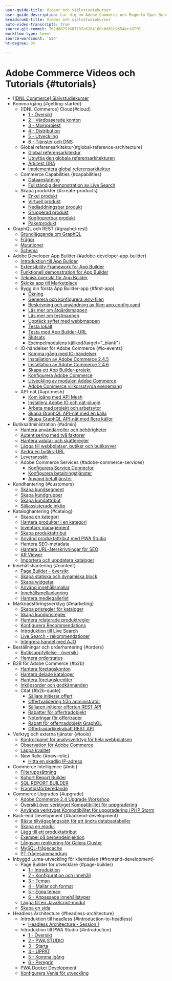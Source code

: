 ```yaml
---
user-guide-title: Videor och självstudiekurser
user-guide-description: Lär dig om Adobe Commerce och Magento Open Source i videor och självstudiekurser.
breadcrumb-title: Videor och självstudiekurser
auto-video-transcripts: true
source-git-commit: 762d80791687787c6204160cbd81c9654bc187f6
workflow-type: tm+mt
source-wordcount: '584'
ht-degree: 3%

---
```



# Adobe Commerce Videos och Tutorials {#tutorials}

+ [[!DNL Commerce] Självstudiekurser](overview.md)
+ Komma igång {#getting-started}
   + [!DNL Commerce] Cloud{#cloud}
      + [1 - Översikt](../cloud/1-overview.md)
      + [2 - Värdbaserade konton](../cloud/2-accounts.md)
      + [3 - Molnprojekt](../cloud/3-projects.md)
      + [4 - Distribution](../cloud/4-deployment.md)
      + [5 - Utveckling](../cloud/5-dev-config.md)
      + [6 - Tjänster och DNS](../cloud/6-launch.md)
   + Global referensarkitektur{#global-reference-architecture}
      + [Global referensarkitektur](../global-reference-architecture/what-is-global-reference-architecture.md)
      + [Utnyttja den globala referensarkitekturen](../global-reference-architecture/how-do-you-leverage-global-reference-architecture.md)
      + [Arkitekt GRA](../global-reference-architecture/how-do-you-architect-global-reference-architecture.md)
      + [Implementera global referensarkitektur](../global-reference-architecture/how-do-you-implement-global-reference-architecture.md)
   + Commerce Capabilities {#capabilities}
      + [Dataanslutning](../capabilities/data-connection.md)
      + [Fullständig demonstration av Live Search](../capabilities/live-search-full-demonstration.md)
   + Skapa produkter {#create-products}
      + [Enkel produkt](../site-management/create-simple-product.md)
      + [Virtuell produkt](../site-management/create-virtual-product.md)
      + [Nedladdningsbar produkt](../site-management/create-downloadable-product.md)
      + [Grupperad produkt](../site-management/create-grouped-product.md)
      + [Konfigurerbar produkt](../site-management/create-configurable-product.md)
      + [Paketprodukt](../site-management/create-bundle-product.md)
+ GraphQL och REST {#graphql-rest}
   + [Grundläggande om GraphQL](../graphql-rest/intro-graphql.md)
   + [Frågor](../graphql-rest/graphql-queries.md)
   + [Mutationer](../graphql-rest/graphql-mutations.md)
   + [Schema](../graphql-rest/graphql-schema.md)
+ Adobe Developer App Builder {#adobe-developer-app-builder}
   + [Introduktion till App Builder](../app-builder/introduction-to-app-builder.md)
   + [Extensibility Framework for App Builder](../app-builder/extensibility-framework-commerce-eventing.md)
   + [Funktionell demonstration för App Builder](../app-builder/app-builder-functional-demonstration.md)
   + [Teknisk översikt för App Builder](../app-builder/app-builder-technical-overview.md)
   + [Skicka app till Marketplace](../app-builder/submit-app-process.md)
   + Bygg din första App Builder-app {#first-app}
      + [Ökning](../app-builder/first-app/overview.md)
      + [Generera och konfigurera .env-filen](../app-builder/first-app/env-file.md)
      + [Beskrivning och användning av filen app.config.yaml](../app-builder/first-app/app-config-yaml-file.md)
      + [Läs mer om åtgärdsmappen](../app-builder/first-app/actions-folder.md)
      + [Läs mer om testmappen](../app-builder/first-app/test-folder.md)
      + [Upptäck syftet med webbmappen](../app-builder/first-app/web-src-folder.md)
      + [Testa lokalt](../app-builder/first-app/testing-locally.md)
      + [Testa med App Builder-URL](../app-builder/first-app/testing-app-builder-url.md)
      + [Slutsats](../app-builder/first-app/conclusion.md)
      + [Exempelmodulens källkod](https://github.com/magento/app-builder-samples){target="_blank"}
   + IO-händelser för Adobe Commerce {#io-events}
      + [Komma igång med IO-händelser](../io-events/getting-started-io-events.md)
      + [Installation av Adobe Commerce 2.4.5](../io-events/2-4-5-installation.md)
      + [Installation av Adobe Commerce 2.4.6](../io-events/2-4-6-installation.md)
      + [Skapa ett App Builder-projekt](../io-events/create-app-builder-project.md)
      + [Konfigurera Adobe Commerce](../io-events/configure-commerce.md)
      + [Utveckling av modulen Adobe Commerce](../io-events/commerce-module-development.md)
      + [Adobe Commerce villkorsstyrda evenemang](../io-events/conditional-events.md)
   + API-nät {#api-mesh}
      + [Kom igång med API Mesh](../api-mesh/getting-started-api-mesh.md)
      + [Installera Adobe IO och nät-plugin](../api-mesh/installing-aio-mesh-plugin.md)
      + [Arbeta med projekt och arbetsytor](../api-mesh/aio-projects-workspaces.md)
      + [Skapa GraphQL API-nät med en källa](../api-mesh/graphql-single-source.md)
      + [Skapa GraphQL API-nät med flera källor](../api-mesh/graphql-multiple-source.md)
+ Butiksadministration {#admin}
   + [Hantera användarroller och behörigheter](../site-management/users-roles-permissions.md)
   + [Autentisering med två faktorer](../site-management/two-factor-authentication.md)
   + [Hantera valuta- och skatteregler](../site-management/currency-tax-rules.md)
   + [Lägga till webbplatser, butiker och butiksvyer](../site-management/add-websites-stores-views.md)
   + [Ändra en butiks-URL](../site-management/change-store-url.md)
   + [Leveranssätt](../site-management/shipping-delivery.md)
   + Adobe Commerce Services {#adobe-commerce-services}
      + [Konfigurera Service Connector](../site-management/configure-adobe-commerce-services-connector.md)
      + [Konfigurera betalningstjänster](../site-management/configure-adobe-payment-services.md)
      + [Använd betaltjänster](../site-management/payment-services.md)
+ Kundhantering {#customers}
   + [Skapa kundsegment](../site-management/customer-segments.md)
   + [Skapa kundgrupper](../site-management/customer-groups.md)
   + [Skapa kundattribut](../site-management/customer-attributes.md)
   + [Säljassisterade inköp](../site-management/seller-assisted-shopping.md)
+ Kataloghantering {#catalog}
   + [Skapa en kategori](../site-management/category-create.md)
   + [Hantera produkter i en kategori](../site-management/category-products.md)
   + [Inventory management](../site-management/inventory-management.md)
   + [Skapa produktattribut](../site-management/product-attributes-create.md)
   + [Använd produktattribut med PWA Studio](../site-management/product-attributes-pwa.md)
   + [Hantera SEO-metadata](../site-management/seo-metadata.md)
   + [Hantera URL-återskrivningar för SEO](../site-management/seo-url-rewrites.md)
   + [AR Viewer](../site-management/augmented-reality.md)
   + [Importera och uppdatera kataloger](../site-management/catalog-import.md)
+ Innehållshantering {#content}
   + [Page Builder - översikt](../site-management/page-builder-overview.md)
   + [Skapa statiska och dynamiska block](../site-management/static-dynamic-blocks.md)
   + [Skapa widgetar](../site-management/widgets.md)
   + [Använd innehållsmallar](../site-management/content-templates.md)
   + [Innehållsmellanlagring](../site-management/content-staging.md)
   + [Hantera mediegalleriet](../site-management/media-gallery.md)
+ Marknadsföringsverktyg {#marketing}
   + [Skapa prisregler för kataloger](../site-management/catalog-price-rules.md)
   + [Skapa kundprisregler](../site-management/cart-price-rules.md)
   + [Hantera relaterade produktregler](../site-management/related-product-rules.md)
   + [Konfigurera Recommendations](../site-management/product-recommendations.md)
   + [Introduktion till Live Search](../site-management/live-search.md)
   + [Live Search - rekommendationer](../site-management/live-search-recommendations.md)
   + [Integrera handel med AJO](../site-management/integrate-commerce-ajo.md)
+ Beställningar och orderhantering {#orders}
   + [Butiksuppfyllelse - översikt](../site-management/store-fulfillment.md)
   + [Hantera orderstatus](../site-management/order-status.md)
+ B2B för Adobe Commerce {#b2b}
   + [Hantera företagskonton](../b2b/company-accounts.md)
   + [Hantera delade kataloger](../b2b/shared-catalogs.md)
   + [Hantera företagskrediter](../b2b/company-credit.md)
   + [Inköpsorder och godkännanden](../b2b/purchase-orders.md)
   + Citat {#b2b-quote}
      + [Säljare initierar offert](../b2b/sales-rep-initiates-quote.md)
      + [Offertvalidering från administratör](../b2b/quote-validation-admin-panel.md)
      + [Säljaren initierar offerten REST API](../b2b/sales-rep-initiates-quote-api.md)
      + [Rabatter för offertradobjekt](../b2b/quote-line-item-discount.md)
      + [Noteringar för offertrader](../b2b/quote-line-item-notes.md)
      + [Rabatt för offertradobjekt GraphQL](../b2b/quote-graphql-line-item-discount.md)
      + [Offertradartikelrabatt REST API](../b2b/quote-rest-api-line-item-notes.md)
+ Verktyg och externa tjänster {#tools}
   + [Kontrollpanel för analysverktyg för hela webbplatsen](../tools/site-wide-analysis-tool.md)
   + [Observation för Adobe Commerce](../tools/observation-tool.md)
   + [Lappa kvalitet](../tools/quality-patch-tool.md)
   + New Relic {#new-relic}
      + [Hitta en skadlig IP-adress](../new-relic/malicious-ip.md)
+ Commerce Intelligence {#mbi}
   + [Filteruppsättning](../business-intelligence/filter-sets.md)
   + [Kohort Report Builder](../business-intelligence/cohort-report-builder.md)
   + [SQL REPORT BUILDER](../business-intelligence/sql-report-builder.md)
   + [Framtidsförberedande](../business-intelligence/prepare-for-future.md)
+ Commerce Upgrades {#upgrade}
   + [Adobe Commerce 2.4 Upgrade Workshop](../upgrade/2.4-upgrade-workshop.md)
   + [Översikt över verktyget Kompatibilitet för uppgradering](../upgrade/upgrade-compatibility-tool-overview.md)
   + [Använda verktyget Kompatibilitet för uppgradering i PHP Storm](../upgrade/uct-phpstorm.md)
+ Back-end Development {#backend-development}
   + [Bästa tillvägagångssätt för att ändra databastabeller](https://experienceleague.adobe.com/docs/commerce-operations/implementation-playbook/best-practices/development/modifying-core-and-third-party-tables.html)
   + [Skapa en modul](../backend-development/create-module.md)
   + [Lägg till ett produktattribut](../backend-development/add-product-attribute.md)
   + [Exempel på beroendeinjektion](../backend-development/dependency-injection.md)
   + [Långsam replikering för Galera Cluster](../backend-development/galera-db-slow-replication.md)
   + [MySQL-frågecache](../backend-development/mysql-query-cache.md)
   + [PT-frågesammandrag](../backend-development/pt-query-digest.md)
+ Inbyggd Luma-utveckling för klientdelen {#frontend-development}
   + Page Builder för utvecklare {#page-builder}
      + [1 - Introduktion](../frontend-development/page-builder/1-intro-case-studies.md)
      + [2 - Konfiguration och innehåll](../frontend-development/page-builder/2-config-create-content.md)
      + [3 - Teman](../frontend-development/page-builder/3-themes.md)
      + [4 - Mallar och format](../frontend-development/page-builder/4-admin-templates-apply-styles.md)
      + [5 - Egna teman](../frontend-development/page-builder/5-customize-theme.md)
      + [6 - Anpassade innehållstyper](../frontend-development/page-builder/6-custom-content-types.md)
   + [Lägga till en JavaScript-modul](../frontend-development/add-javascript-module.md)
   + [Skapa en sida](../frontend-development/create-page.md)
+ Headless Architecture {#headless-architecture}
   + Introduktion till headless {#introduction-to-headless}
      + [Headless Architecture - Session 1](../headless/session-1.md)
   + Introduktion till PWA Studio {#introduction}
      + [1 - Översikt](../pwa/introduction/1-overview.md)
      + [2 - PWA STUDIO](../pwa/introduction/2-pwa-studio-tools.md)
      + [3 - Starta](../pwa/introduction/3-launch.md)
      + [4 - UPPÅT](../pwa/introduction/4-upward.md)
      + [5 - Komma igång](../pwa/introduction/5-getting-started.md)
      + [6 - Peregrin](../pwa/introduction/6-peregrine.md)
   + [PWA Docker Development](../pwa/pwa-docker-development.md)
   + [Konfigurera Venia för utveckling](../pwa/set-up-venia-for-dev.md)
